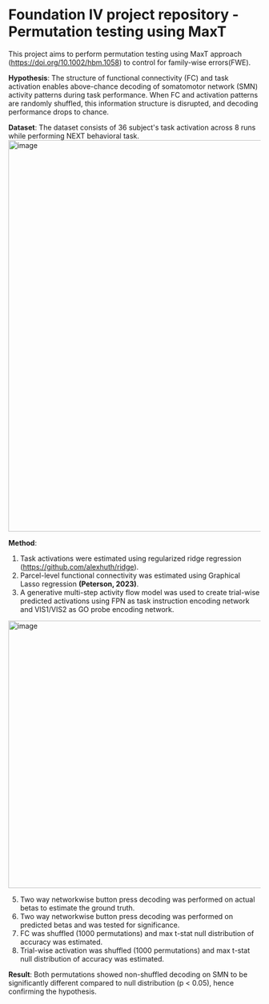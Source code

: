 # Foundation IV project repository - Permutation testing using MaxT 

This project aims to perform permutation testing using MaxT approach (https://doi.org/10.1002/hbm.1058) to control for family-wise errors(FWE).

**Hypothesis**:
The structure of functional connectivity (FC) and task activation enables above-chance decoding of somatomotor network (SMN) 
activity patterns during task performance. When FC and activation patterns are randomly shuffled, this information structure is disrupted, and 
decoding performance drops to chance.

**Dataset**: 
The dataset consists of 36 subject's task activation across 8 runs while performing NEXT behavioral task. 
<img width="783" alt="image" src="https://github.com/user-attachments/assets/a9e65554-3227-4a18-b7ec-7d852fea0936" />


**Method**:
1. Task activations were estimated using regularized ridge regression (https://github.com/alexhuth/ridge). 
2. Parcel-level functional connectivity was estimated using Graphical Lasso regression **(Peterson, 2023)**.
3. A generative multi-step activity flow model was used to create trial-wise predicted activations using FPN as 
task instruction encoding network and VIS1/VIS2 as GO probe encoding network.
<img width="535" alt="image" src="https://github.com/user-attachments/assets/bd9c6f7f-b97d-4c37-a033-419cdfd7f4d3" />

5. Two way networkwise button press decoding was performed on actual betas to estimate the ground truth.
6. Two way networkwise button press decoding was performed on predicted betas and was tested for significance. 
7. FC was shuffled (1000 permutations) and max t-stat null distribution of accuracy was estimated. 
8. Trial-wise activation was shuffled (1000 permutations) and max t-stat null distribution of accuracy was estimated. 

**Result**: 
Both permutations showed non-shuffled decoding on SMN to be significantly different compared to null distribution (p < 0.05),
hence confirming the hypothesis.



